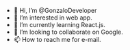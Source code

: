 - 👋 Hi, I’m @GonzaloDeveloper
- 👀 I’m interested in web app.
- 🌱 I’m currently learning React.js.
- 💞️ I’m looking to collaborate on Google.
- 📫 How to reach me for e-mail.

<!---
GonzaloDeveloper/GonzaloDeveloper is a ✨ special ✨ repository
--->
